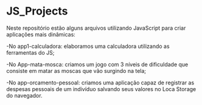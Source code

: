 # JS_Projects
Neste repositório estão alguns arquivos utilizando JavaScript para criar aplicações mais dinâmicas:

-No app1-calculadora: elaboramos uma calculadora utilizando as ferramentas do JS;

-No App-mata-mosca: criamos um jogo com 3 níveis de dificuldade que consiste em matar as moscas que vão surgindo na tela;

-No app-orcamento-pessoal: criamos uma aplicação capaz de registrar as despesas pessoais de um indivíduo salvando seus valores no Loca Storage do navegador.
